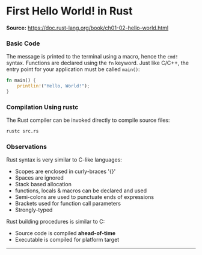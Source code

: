 # First Hello World! in Rust
**Source:** https://doc.rust-lang.org/book/ch01-02-hello-world.html

### Basic Code

The message is printed to the terminal using a macro, hence the `cmd!` syntax.
Functions are declared using the `fn` keyword.
Just like C/C++, the entry point for your application must be called `main()`:

```rust
fn main() {
    printlin!("Hello, World!");
}
```

### Compilation Using rustc

The Rust compiler can be invoked directly to compile source files:

```bash
rustc src.rs
```

### Observations

Rust syntax is very similar to C-like languages:

- Scopes are enclosed in curly-braces '{}'
- Spaces are ignored
- Stack based allocation
- functions, locals & macros can be declared and used
- Semi-colons are used to punctuate ends of expressions
- Brackets used for function call parameters
- Strongly-typed

Rust building procedures is similar to C:

- Source code is compiled __ahead-of-time__
- Executable is compiled for platform target

___
